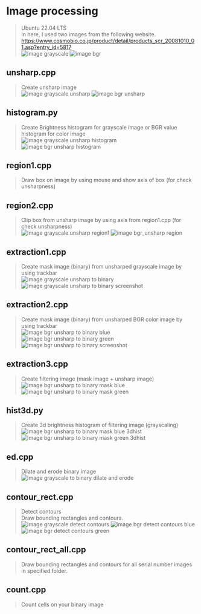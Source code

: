 # Image processing
> Ubuntu 22.04 LTS<br>
> In here, I used two images from the following website.<br>
> https://www.cosmobio.co.jp/product/detail/products_scr_20081010_01.asp?entry_id=5817<br>
![image grayscale](https://github.com/makotoyamaai/image-processing/blob/main/data/image_processing/src1/cosmobio_gray1.jpg)
![image bgr](https://github.com/makotoyamaai/image-processing/blob/main/data/image_processing/src2/cosmobio_rgb1.jpg)
## unsharp.cpp
> Create unsharp image<br>
![image grayscale unsharp](https://github.com/makotoyamaai/image-processing/blob/main/data/image_processing/src1/cosmobio_gray1-unsharp.jpg)
![image bgr unsharp](https://github.com/makotoyamaai/image-processing/blob/main/data/image_processing/src2/cosmobio_rgb1-unsharp.jpg)
## histogram.py
> Create Brightness histogram for grayscale image or BGR value histogram for color image<br>
![image grayscale unsharp histogram](https://github.com/makotoyamaai/image-processing/blob/main/data/image_processing/src1/cosmobio_gray1-unsharp-histogram.jpg)<br>
![image bgr unsharp histogram](https://github.com/makotoyamaai/image-processing/blob/main/data/image_processing/src2/cosmobio_rgb1-unsharp-histogram.jpg)
## region1.cpp
> Draw box on image by using mouse and show axis of box (for check unsharpness)
## region2.cpp
> Clip box from unsharp image by using axis from region1.cpp (for check unsharpness)<br>
![image grayscale unsharp region1](https://github.com/makotoyamaai/image-processing/blob/main/data/image_processing/src1/cosmobio_gray1-unsharp-region.jpg)
![image bgr_unsharp region](https://github.com/makotoyamaai/image-processing/blob/main/data/image_processing/src2/cosmobio_rgb1-unsharp-region.jpg)
## extraction1.cpp
> Create mask image (binary) from unsharped grayscale image by using trackbar<br>
![image grayscale unsharp to binary](https://github.com/makotoyamaai/image-processing/blob/main/data/image_processing/src1/cosmobio_gray1-unsharp-mask.jpg)<br>
![image grayscale unsharp to binary screenshot](https://github.com/makotoyamaai/image-processing/blob/main/data/image_processing/src1/example_gray.png)
## extraction2.cpp
> Create mask image (binary) from unsharped BGR color image by using trackbar<br>
![image bgr unsharp to binary blue](https://github.com/makotoyamaai/image-processing/blob/main/data/image_processing/src2/cosmobio_rgb1-unsharp-mask1.jpg)
![image bgr unsharp to binary green](https://github.com/makotoyamaai/image-processing/blob/main/data/image_processing/src2/cosmobio_rgb1-unsharp-mask2.jpg)
![image bgr unsharp to binary screenshot](https://github.com/makotoyamaai/image-processing/blob/main/data/image_processing/src2/example_rgb.png)
## extraction3.cpp
> Create filtering image (mask image + unsharp image)<br>
![image bgr unsharp to binary mask blue](https://github.com/makotoyamaai/image-processing/blob/main/data/image_processing/src2/cosmobio_rgb1-unsharp-mask1-filtering.jpg)
![image bgr unsharp to binary mask green](https://github.com/makotoyamaai/image-processing/blob/main/data/image_processing/src2/cosmobio_rgb1-unsharp-mask2-filtering.jpg)
## hist3d.py
> Create 3d brightness histogram of filtering image (grayscaling)<br>
![image bgr unsharp to binary mask blue 3dhist](https://github.com/makotoyamaai/image-processing/blob/main/data/image_processing/src2/cosmobio_rgb1-unsharp-mask1-filtering-hist3d.png)
![image bgr unsharp to binary mask green 3dhist](https://github.com/makotoyamaai/image-processing/blob/main/data/image_processing/src2/cosmobio_rgb1-unsharp-mask2-filtering-hist3d.png)
## ed.cpp
> Dilate and erode binary image<br>
![image grayscale to binary dilate and erode](https://github.com/makotoyamaai/image-processing/blob/main/data/image_processing/src1/cosmobio_gray1-unsharp-de.jpg)
## contour_rect.cpp
> Detect contours<br>
> Draw bounding rectangles and contours.<br>
![image grayscale detect contours](https://github.com/makotoyamaai/image-processing/blob/main/data/image_processing/src1/cosmobio_gray1-unsharp-de-rect.jpg)
![image bgr detect contours blue](https://github.com/makotoyamaai/image-processing/blob/main/data/image_processing/src2/cosmobio_rgb1-unsharp-mask1-rect.jpg)
![image bgr detect contours green](https://github.com/makotoyamaai/image-processing/blob/main/data/image_processing/src2/cosmobio_rgb1-unsharp-mask2-rect.jpg)
## contour_rect_all.cpp
> Draw bounding rectangles and contours for all serial number images in specified folder.<br>
## count.cpp
> Count cells on your binary image
